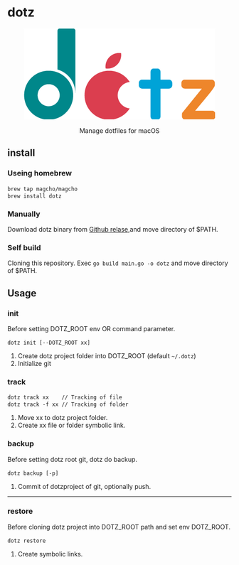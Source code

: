 # dotz

<p align="center">
  <img  src="https://github.com/magcho/dotz/raw/master/dotz-min.png">
</p>
<p align="center">
Manage dotfiles for macOS  
</p>


## install

### Useing homebrew
```
brew tap magcho/magcho
brew install dotz
```

### Manually
Download dotz binary from [Github relase](https://github.com/magcho/dotz/releases),and move directory of $PATH.

### Self build
Cloning this repository. Exec `go build main.go -o dotz` and move directory of $PATH.


## Usage

### init
  Before setting DOTZ_ROOT env OR command parameter.
  ```
  dotz init [--DOTZ_ROOT xx]
  ```
  
  1. Create dotz project folder into DOTZ_ROOT (default `~/.dotz`)
  1. Initialize git

### track
  ```
  dotz track xx    // Tracking of file
  dotz track -f xx // Tracking of folder
  ```
  1. Move xx to dotz project folder.
  1. Create xx file or folder symbolic link.
  
### backup
  Before setting dotz root git, dotz do backup.
  ```
  dotz backup [-p]
  ```
  1. Commit of dotzproject of git, optionally push.
  
---

### restore
  Before cloning dotz project into DOTZ_ROOT path and set env DOTZ_ROOT.
  ```
  dotz restore
  ```
  1. Create symbolic links.
  
